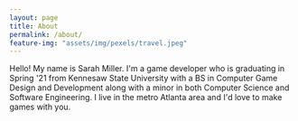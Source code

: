 ```yaml
---
layout: page
title: About
permalink: /about/
feature-img: "assets/img/pexels/travel.jpeg"
---
```


Hello! My name is Sarah Miller. I'm a game developer who is graduating in Spring '21 from Kennesaw State University with a BS in Computer Game Design and Development along with a minor in both Computer Science and Software Engineering. I live in the metro Atlanta area and I'd love to make games with you.
